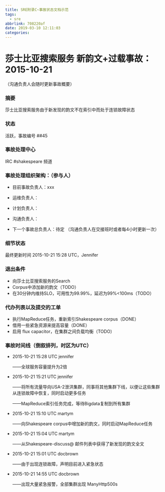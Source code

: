 ```yaml
---
title: SRE附录C~事故状态文档示范
tags:
  - sre
abbrlink: 708220af
date: 2019-03-10 12:11:03
categories:
---
```

# 莎士比亚搜索服务 新韵文+过载事故：2015-10-21
（沟通负责人会随时更新事故概要）

### 摘要
莎士比亚搜索服务由于新发现的韵文不在索引中而处于连锁故障状态

### 状态
活跃，事故编号 ##45

### 事故处理中心
IRC #shakespeare 频道

### 事故处理组织架构：（参与人）
+ 目前事故负责人：xxx
+ 运维负责人：
+ 计划负责人：
+ 沟通负责人：

+ 下一个事故总负责人：待定
（沟通负责人在交接班时或者每4小时更新一次）

### 细节状态
最终更新时间 2015-10-21 15:28 UTC，Jennifer

### 退出条件
+ 向莎士比亚搜索服务的Search 
+ Corpus中添加新的韵文（TODO）
+ 在30分钟内维持SLO，可用性为99.99%，延迟为99%<100ms（TODO）

### 代办列表以及提交的工单
+ 执行MapReduce任务，重新索引Shakespeare corpus（DONE）
+ 借用一些紧急资源来提高容量（DONE）
+ 启用 flux capacitor，在集群之间负载均衡（TODO）

### 事故时间线（倒叙排列，时区为UTC）
+ 2015-10-21 15:28 UTC jennifer

  ——全球服务容量提升为2倍

+ 2015-10-21 15:21 UTC jennifer

  ——将所有流量导向USA-2泄洪集群，同事将其他集群下线，以便让这些集群从连锁故障中恢复，同时启动更多任务

  ——MapReduce索引任务完成，等待Bigdata复制到所有集群

+ 2015-10-21 15:10 UTC martym

  ——向Shakespeare corpus中增加新的韵文，同时启动MapReduce任务

+ 2015-10-21 15:04 UTC martym

  ——从Shakespeare-discuss@ 邮件列表中获得了新发现的韵文全文

+ 2015-10-21 15:01 UTC docbrown
  
  ——由于出现连锁故障，声明目前进入紧急状态

+ 2015-10-21 14:55 UTC docbrown
  
  ——出现大量紧急报警，全部集群出现 ManyHttp500s

